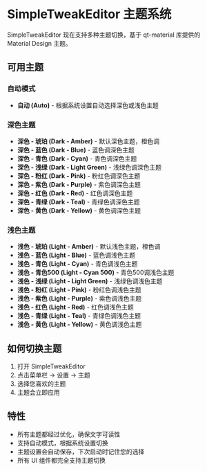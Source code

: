 # SimpleTweakEditor 主题系统

SimpleTweakEditor 现在支持多种主题切换，基于 qt-material 库提供的 Material Design 主题。

## 可用主题

### 自动模式
- **自动 (Auto)** - 根据系统设置自动选择深色或浅色主题

### 深色主题
- **深色 - 琥珀 (Dark - Amber)** - 默认深色主题，橙色调
- **深色 - 蓝色 (Dark - Blue)** - 蓝色调深色主题
- **深色 - 青色 (Dark - Cyan)** - 青色调深色主题
- **深色 - 浅绿 (Dark - Light Green)** - 浅绿色调深色主题
- **深色 - 粉红 (Dark - Pink)** - 粉红色调深色主题
- **深色 - 紫色 (Dark - Purple)** - 紫色调深色主题
- **深色 - 红色 (Dark - Red)** - 红色调深色主题
- **深色 - 青绿 (Dark - Teal)** - 青绿色调深色主题
- **深色 - 黄色 (Dark - Yellow)** - 黄色调深色主题

### 浅色主题
- **浅色 - 琥珀 (Light - Amber)** - 默认浅色主题，橙色调
- **浅色 - 蓝色 (Light - Blue)** - 蓝色调浅色主题
- **浅色 - 青色 (Light - Cyan)** - 青色调浅色主题
- **浅色 - 青色500 (Light - Cyan 500)** - 青色500调浅色主题
- **浅色 - 浅绿 (Light - Light Green)** - 浅绿色调浅色主题
- **浅色 - 粉红 (Light - Pink)** - 粉红色调浅色主题
- **浅色 - 紫色 (Light - Purple)** - 紫色调浅色主题
- **浅色 - 红色 (Light - Red)** - 红色调浅色主题
- **浅色 - 青绿 (Light - Teal)** - 青绿色调浅色主题
- **浅色 - 黄色 (Light - Yellow)** - 黄色调浅色主题

## 如何切换主题

1. 打开 SimpleTweakEditor
2. 点击菜单栏 -> 设置 -> 主题
3. 选择您喜欢的主题
4. 主题会立即应用

## 特性

- 所有主题都经过优化，确保文字可读性
- 支持自动模式，根据系统设置切换
- 主题设置会自动保存，下次启动时记住您的选择
- 所有 UI 组件都完全支持主题切换